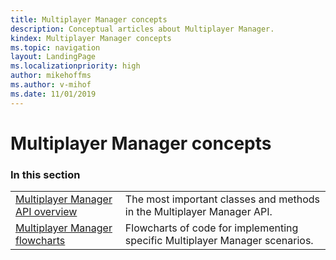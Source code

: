 ```yaml
---
title: Multiplayer Manager concepts
description: Conceptual articles about Multiplayer Manager.
kindex: Multiplayer Manager concepts
ms.topic: navigation
layout: LandingPage
ms.localizationpriority: high
author: mikehoffms
ms.author: v-mihof
ms.date: 11/01/2019
---
```


# Multiplayer Manager concepts


### In this section

|     |     |
| --- | --- |
| [Multiplayer Manager API overview](live-multiplayer-manager-api-overview.md) | The most important classes and methods in the Multiplayer Manager API. |
| [Multiplayer Manager flowcharts](flowcharts/live-mm-flowcharts-nav.md) | Flowcharts of code for implementing specific Multiplayer Manager scenarios. |
